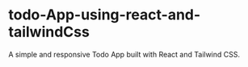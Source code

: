 # todo-App-using-react-and-tailwindCss
A simple and responsive Todo App built with React and Tailwind CSS.
